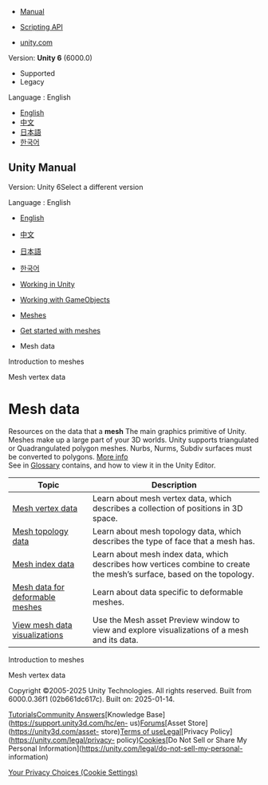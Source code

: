 [](https://docs.unity3d.com)

  * [Manual](../Manual/index.html)
  * [Scripting API](../ScriptReference/index.html)

  * [unity.com](https://unity.com/)

Version: **Unity 6** (6000.0)

  * Supported
  * Legacy

Language : English

  * [English](/Manual/AnatomyofaMesh.html)
  * [中文](/cn/current/Manual/AnatomyofaMesh.html)
  * [日本語](/ja/current/Manual/AnatomyofaMesh.html)
  * [한국어](/kr/current/Manual/AnatomyofaMesh.html)

[](https://docs.unity3d.com)

## Unity Manual

Version: Unity 6Select a different version

Language : English

  * [English](/Manual/AnatomyofaMesh.html)
  * [中文](/cn/current/Manual/AnatomyofaMesh.html)
  * [日本語](/ja/current/Manual/AnatomyofaMesh.html)
  * [한국어](/kr/current/Manual/AnatomyofaMesh.html)

  * [Working in Unity](working-in-unity.html)
  * [Working with GameObjects](working-with-gameobjects.html)
  * [Meshes](mesh.html)
  * [Get started with meshes](get-started-with-meshes.html)
  * Mesh data

[](mesh-introduction.html)

Introduction to meshes

[](mesh-vertex-data.html)

Mesh vertex data

# Mesh data

Resources on the data that a **mesh** The main graphics primitive of Unity.
Meshes make up a large part of your 3D worlds. Unity supports triangulated or
Quadrangulated polygon meshes. Nurbs, Nurms, Subdiv surfaces must be converted
to polygons. [More info](mesh.html)  
See in [Glossary](Glossary.html#Mesh) contains, and how to view it in the
Unity Editor.

**Topic** | **Description**  
---|---  
[Mesh vertex data](mesh-vertex-data.html) | Learn about mesh vertex data, which describes a collection of positions in 3D space.  
[Mesh topology data](mesh-topology-data.html) | Learn about mesh topology data, which describes the type of face that a mesh has.  
[Mesh index data](mesh-index-data.html) | Learn about mesh index data, which describes how vertices combine to create the mesh’s surface, based on the topology.  
[Mesh data for deformable meshes](mesh-data-deformable-meshes.html) | Learn about data specific to deformable meshes.  
[View mesh data visualizations](view-mesh-data-visualizations.html) | Use the Mesh asset Preview window to view and explore visualizations of a mesh and its data.  
  
[](mesh-introduction.html)

Introduction to meshes

[](mesh-vertex-data.html)

Mesh vertex data

Copyright ©2005-2025 Unity Technologies. All rights reserved. Built from
6000.0.36f1 (02b661dc617c). Built on: 2025-01-14.

[Tutorials](https://learn.unity.com/)[Community
Answers](https://answers.unity3d.com)[Knowledge
Base](https://support.unity3d.com/hc/en-
us)[Forums](https://forum.unity3d.com)[Asset Store](https://unity3d.com/asset-
store)[Terms of
use](https://docs.unity3d.com/Manual/TermsOfUse.html)[Legal](https://unity.com/legal)[Privacy
Policy](https://unity.com/legal/privacy-
policy)[Cookies](https://unity.com/legal/cookie-policy)[Do Not Sell or Share
My Personal Information](https://unity.com/legal/do-not-sell-my-personal-
information)

[Your Privacy Choices (Cookie Settings)](javascript:void\(0\);)

